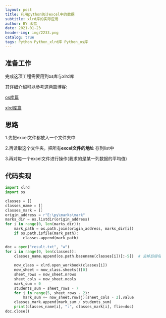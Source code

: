 ```yaml
---
layout: post
title: 利用python统计excel中的数据
subtitle: xlrd库的实际应用
author: BY 水蓝
date: 2021-01-23
header-img: img/2233.png
catalog: true
tags: Python Python_xlrd库 Python_os库
---
```


## 准备工作
完成这项工程需要用到os库与xlrd库

其详细介绍可以参考这两篇博客:

[os库篇](https://sgdbs.github.io/2021/01/23/markcalc1/)

[xlrd库篇](https://sgdbs.github.io/2021/01/23/xlrd/)

## 思路
1.先把excel文件都放入一个文件夹中

2.再读取这个文件夹，把所有**excel文件的地址** 存到list中

3.再对每一个excel文件进行操作(我求的是某一列数据的平均值)

## 代码实现
```python
import xlrd
import os

classes = []
classes_name = []
classes_mark = []
origin_address = r"E:\py\marks\mark"
marks_dir = os.listdir(origin_address)
for i in range(0, len(marks_dir)):
    mark_path = os.path.join(origin_address, marks_dir[i])
    if os.path.isfile(mark_path):
        classes.append(mark_path)

doc = open("result.txt", "w")
for i in range(0, len(classes)):
    classes_name.append(os.path.basename(classes[i])[:-5])  # 去掉后缀名
    
    now_class = xlrd.open_workbook(classes[i])
    now_sheet = now_class.sheets()[0]
    sheet_rows = now_sheet.nrows
    sheet_cols = now_sheet.ncols
    mark_sum = 0
    students_sum = sheet_rows - 7 
    for j in range(5, sheet_rows - 2): 
        mark_sum += now_sheet.row(j)[sheet_cols - 2].value
    classes_mark.append(mark_sum / students_sum)
    print(classes_name[i], ":", classes_mark[i], flie=doc)
doc.close()

```
